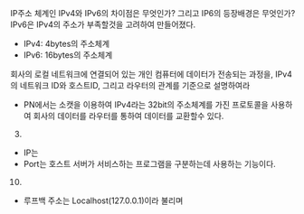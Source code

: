IP주소 체계인 IPv4와 IPv6의 차이점은 무엇인가? 그리고 IP6의 등장배경은 무엇인가?
IPv6은 IPv4의 주소가 부족할것을 고려하여 만들어졌다.
* IPv4: 4bytes의 주소체계
* IPv6: 16bytes의 주소체계

회사의 로컬 네트워크에 연결되어 있는 개인 컴퓨터에 데이터가 전송되는 과정을, IPv4의 네트워크 ID와 호스트ID, 그리고 라우터의 관계를 기준으로 설명하여라
* PN에서는 소캣을 이용하여 IPv4라는 32bit의 주소체계를 가진 프로토콜을 사용하여 회사의 데이터를 라우터를 통하여 데이터를 교환할수 있다.


3.
* IP는 
* Port는 호스트 서버가 서비스하는 프로그램을 구분하는데 사용하는 기능이다.







10.
* 루프백 주소는 Localhost(127.0.0.1)이라 불리며 
